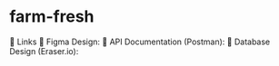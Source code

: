 # farm-fresh
🔗 Links
🎨 Figma Design: 
📘 API Documentation (Postman): 
🧩 Database Design (Eraser.io): 
